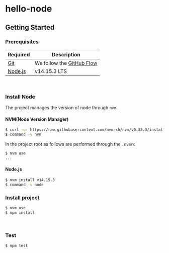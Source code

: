 # hello-node

## Getting Started

### Prerequisites
Required | Description
--|--
[Git](https://git-scm.com/) | We follow the [GitHub Flow](https://guides.github.com/introduction/flow/)
[Node.js](nodejs.org) | v14.15.3 LTS

<br>

### Install Node
The project manages the version of node through `nvm`.

#### NVM(Node Version Manager)
```sh
$ curl -o- https://raw.githubusercontent.com/nvm-sh/nvm/v0.35.3/install.sh | bash
$ command -v nvm
```

In the project root as follows are performed through the `.nvmrc`
```sh
$ nvm use
...
```

#### Node.js
```sh
$ nvm install v14.15.3
$ command -v node
```

### Install project
```sh
$ nvm use
$ npm install
```

<br>

### Test
```sh
$ npm test
```
